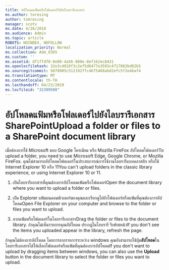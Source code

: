 ```yaml
---
title: อัปโหลดแฟ้มหรือโฟลเดอร์ไปยังไลบรารีเอกสาร
ms.author: toresing
author: tomresing
manager: scotv
ms.date: 4/26/2018
ms.audience: Admin
ms.topic: article
ROBOTS: NOINDEX, NOFOLLOW
localization_priority: Normal
ms.collection: Adm_O365
ms.custom: ''
ms.assetid: df1ffdf0-8e08-4a56-880e-8ef162ec8431
ms.openlocfilehash: 32e3c4016f3c2ef5d6477e3593c4717802bd62b5
ms.sourcegitcommit: 9d78905c512192ffc4675468abd2efc5f2e4baf4
ms.translationtype: MT
ms.contentlocale: th-TH
ms.lasthandoff: 04/23/2019
ms.locfileid: "32389508"
---
```

# <a name="upload-a-folder-or-files-to-a-sharepoint-document-library"></a><span data-ttu-id="95908-102">อัปโหลดแฟ้มหรือโฟลเดอร์ไปยังไลบรารีเอกสาร SharePoint</span><span class="sxs-lookup"><span data-stu-id="95908-102">Upload a folder or files to a SharePoint document library</span></span>

<span data-ttu-id="95908-103">เมื่อต้องการใช้ Microsoft ขอบ Google โครเมียม หรือ Mozilla FireFox อัปโหลดโฟลเดอร์</span><span class="sxs-lookup"><span data-stu-id="95908-103">To upload a folder, you need to use Microsoft Edge, Google Chrome, or Mozilla FireFox.</span></span> <span data-ttu-id="95908-104">คุณไม่สามารถอัปโหลดโฟลเดอร์ในประสบการณ์การใช้งานไลบรารีแบบคลาสสิก หรือใช้ Internet Explorer 10 หรือ 11</span><span class="sxs-lookup"><span data-stu-id="95908-104">You can't upload folders in the classic library experience, or using Internet Explorer 10 or 11.</span></span>
  
1. <span data-ttu-id="95908-105">เปิดไลบรารีเอกสารที่คุณต้องการอัปโหลดแฟ้มหรือโฟลเดอร์</span><span class="sxs-lookup"><span data-stu-id="95908-105">Open the document library where you want to upload a folder or files.</span></span>
    
2. <span data-ttu-id="95908-106">เปิด Explorer แฟ้มบนคอมพิวเตอร์ของคุณและเรียกดูไปยังโฟลเดอร์หรือแฟ้มที่คุณต้องการอัปโหลด</span><span class="sxs-lookup"><span data-stu-id="95908-106">Open File Explorer on your computer and browse to the folder or files you want to upload.</span></span>
    
3. <span data-ttu-id="95908-107">ลากแฟ้มหรือโฟลเดอร์ในไลบรารีเอกสาร</span><span class="sxs-lookup"><span data-stu-id="95908-107">Drag the folder or files to the document library.</span></span> <span data-ttu-id="95908-108">ถ้าคุณไม่เห็นรายการคุณอัปโหลด ปรากฏในไลบรารี รีเฟรชหน้า</span><span class="sxs-lookup"><span data-stu-id="95908-108">If you don't see the items you uploaded appear in the library, refresh the page.</span></span> 
    
<span data-ttu-id="95908-109">ถ้าคุณไม่ต้องการอัปโหลด โดยการลากรายการระหว่าง windows คุณยังสามารถใช้ปุ่ม**อัปโหลด**ในไลบรารีเอกสารได้ให้เลือกโฟลเดอร์หรือแฟ้มที่คุณต้องการอัปโหลด</span><span class="sxs-lookup"><span data-stu-id="95908-109">If you don't want to upload by dragging items between windows, you can also use the **Upload** button in the document library to select the folder or files you want to upload.</span></span> 
  

